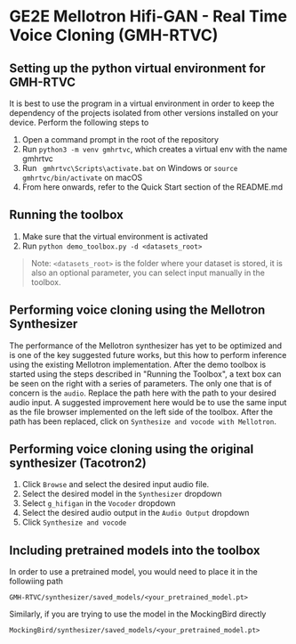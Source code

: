 # GE2E Mellotron Hifi-GAN - Real Time Voice Cloning (GMH-RTVC)
## Setting up the python virtual environment for GMH-RTVC
It is best to use the program in a virtual environment in order to keep the dependency of the projects isolated from other versions installed on your device. Perform the following steps to

1. Open a command prompt in the root of the repository
2. Run `python3 -m venv gmhrtvc`, which creates a virtual env with the name gmhrtvc
3. Run ` gmhrtvc\Scripts\activate.bat` on Windows or `source gmhrtvc/bin/activate` on macOS
4. From here onwards, refer to the Quick Start section of the README.md

## Running the toolbox
1. Make sure that the virtual environment is activated
2. Run `python demo_toolbox.py -d <datasets_root>`
> Note: `<datasets_root>` is the folder where your dataset is stored, it is also an optional parameter, you can select input manually in the toolbox.

## Performing voice cloning using the Mellotron Synthesizer
The performance of the Mellotron synthesizer has yet to be optimized and is one of the key suggested future works, but this how to perform inference using the existing Mellotron implementation. After the demo toolbox is started using the steps described in "Running the Toolbox", a text box can be seen on the right with a series of parameters. The only one that is of concern is the `audio`. Replace the path here with the path to your desired audio input. A suggested improvement here would be to use the same input as the file browser implemented on the left side of the toolbox. After the path has been replaced, click on `Synthesize and vocode with Mellotron`.

## Performing voice cloning using the original synthesizer (Tacotron2)
1. Click `Browse` and select the desired input audio file.
2.  Select the desired model in the `Synthesizer` dropdown
3.  Select `g_hifigan` in the `Vocoder` dropdown
4.  Select the desired audio output in the `Audio Output` dropdown
4.  Click `Synthesize and vocode`

## Including pretrained models into the toolbox
In order to use a pretrained model, you would need to place it in the followiing path

`GMH-RTVC/synthesizer/saved_models/<your_pretrained_model.pt>`

Similarly, if you are trying to use the model in the MockingBird directly

`MockingBird/synthesizer/saved_models/<your_pretrained_model.pt>`

